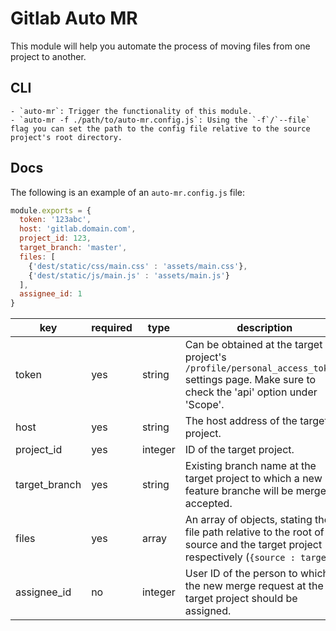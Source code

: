 # Gitlab Auto MR
This module will help you automate the process of moving files from one project to another.
## CLI
    - `auto-mr`: Trigger the functionality of this module.
    - `auto-mr -f ./path/to/auto-mr.config.js`: Using the `-f`/`--file` flag you can set the path to the config file relative to the source project's root directory.
## Docs
The following is an example of an `auto-mr.config.js` file:
```js
module.exports = {
  token: '123abc',
  host: 'gitlab.domain.com',
  project_id: 123,
  target_branch: 'master',
  files: [
    {'dest/static/css/main.css' : 'assets/main.css'},
    {'dest/static/js/main.js' : 'assets/main.js'}
  ],
  assignee_id: 1
}
```
|key|required|type|description|
|---|---|---|---|
|token|yes|string|Can be obtained at the target project's `/profile/personal_access_tokens` settings page. Make sure to check the 'api' option under 'Scope'.|
|host|yes|string|The host address of the target project.|
|project_id|yes|integer|ID of the target project.|
|target_branch|yes|string|Existing branch name at the target project to which a new feature branche will be merged if accepted.|
|files|yes|array|An array of objects, stating the file path relative to the root of the source and the target project respectively (`{source : target}`).|
|assignee_id|no|integer|User ID of the person to which the new merge request at the target project should be assigned.|